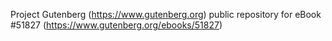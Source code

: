 Project Gutenberg (https://www.gutenberg.org) public repository for
eBook #51827 (https://www.gutenberg.org/ebooks/51827)
